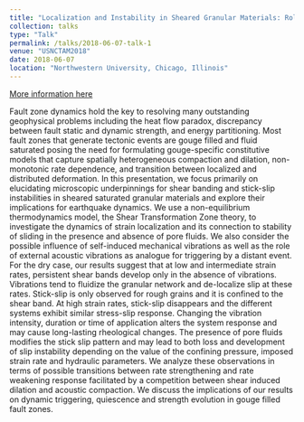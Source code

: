 ```yaml
---
title: "Localization and Instability in Sheared Granular Materials: Role of Pore Fluids and Non-monotonic Rate Dependent Rheology"
collection: talks
type: "Talk"
permalink: /talks/2018-06-07-talk-1
venue: "USNCTAM2018"
date: 2018-06-07
location: "Northwestern University, Chicago, Illinois"
---
```


[More information here](/talks/2018-06-07-talk-1)

Fault zone dynamics hold the key to resolving many outstanding geophysical problems including the heat flow paradox, discrepancy between fault static and dynamic strength, and energy partitioning. Most fault zones that generate tectonic events are gouge filled and fluid saturated posing the need for formulating gouge-specific constitutive models that capture spatially heterogeneous compaction and dilation, non-monotonic rate dependence, and transition between localized and distributed deformation. In this presentation, we focus primarily on elucidating microscopic underpinnings for shear banding and stick-slip instabilities in sheared saturated granular materials and explore their implications for earthquake dynamics. We use a non-equilibrium thermodynamics model, the Shear Transformation Zone theory, to investigate the dynamics of strain localization and its connection to stability of sliding in the presence and absence of pore fluids. We also consider the possible influence of self-induced mechanical vibrations as well as the role of external acoustic vibrations as analogue for triggering by a distant event. For the dry case, our results suggest that at low and intermediate strain rates, persistent shear bands develop only in the absence of vibrations. Vibrations tend to fluidize the granular network and de-localize slip at these rates. Stick-slip is only observed for rough grains and it is confined to the shear band. At high strain rates, stick-slip disappears and the different systems exhibit similar stress-slip response. Changing the vibration intensity, duration or time of application alters the system response and may cause long-lasting rheological changes. The presence of pore fluids modifies the stick slip pattern and may lead to both loss and development of slip instability depending on the value of the confining pressure, imposed strain rate and hydraulic parameters. We analyze these observations in terms of possible transitions between rate strengthening and rate weakening response facilitated by a competition between shear induced dilation and acoustic compaction. We discuss the implications of our results on dynamic triggering, quiescence and strength evolution in gouge filled fault zones.
